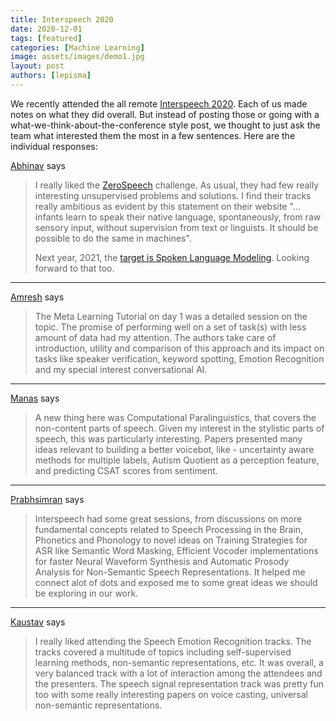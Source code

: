 ```yaml
---
title: Interspeech 2020
date: 2020-12-01
tags: [featured]
categories: [Machine Learning]
image: assets/images/demo1.jpg
layout: post
authors: [lepisma]
---
```


We recently attended the all remote [Interspeech
2020](http://www.interspeech2020.org/). Each of us made notes on what they did
overall. But instead of posting those or going with a
what-we-think-about-the-conference style post, we thought to just ask the team
what interested them the most in a few sentences. Here are the individual
responses:

[Abhinav](https://lepisma.xyz/) says

> I really liked the [ZeroSpeech](https://zerospeech.com/) challenge. As usual,
> they had few really interesting unsupervised problems and solutions. I find
> their tracks really ambitious as evident by this statement on their website
> "... infants learn to speak their native language, spontaneously, from raw
> sensory input, without supervision from text or linguists. It should be
> possible to do the same in machines".
> 
> Next year, 2021, the [target is Spoken Language
> Modeling](https://zerospeech.com/2021/news.html). Looking forward to that too.

---

[Amresh](https://ltbringer.github.io/blog/) says

> The Meta Learning Tutorial on day 1 was a detailed session on the topic. The
> promise of performing well on a set of task(s) with less amount of data had my
> attention. The authors take care of introduction, utility and comparison of
> this approach and its impact on tasks like speaker verification, keyword
> spotting, Emotion Recognition and my special interest conversational AI.

---

[Manas](https://github.com/janaab11/) says

> A new thing here was Computational Paralinguistics, that covers the
> non-content parts of speech. Given my interest in the stylistic parts of
> speech, this was particularly interesting. Papers presented many ideas
> relevant to building a better voicebot, like - uncertainty aware methods for
> multiple labels, Autism Quotient as a perception feature, and predicting CSAT
> scores from sentiment.

---

[Prabhsimran](https://github.com/pskrunner14) says

> Interspeech had some great sessions, from discussions on more fundamental
> concepts related to Speech Processing in the Brain, Phonetics and Phonology to
> novel ideas on Training Strategies for ASR like Semantic Word Masking,
> Efficient Vocoder implementations for faster Neural Waveform Synthesis and
> Automatic Prosody Analysis for Non-Semantic Speech Representations. It helped
> me connect alot of dots and exposed me to some great ideas we should be
> exploring in our work.

---

[Kaustav](https://www.linkedin.com/in/kaustavtamuly/) says

> I really liked attending the Speech Emotion Recognition tracks. The tracks
> covered a multitude of topics including self-supervised learning methods,
> non-semantic representations, etc. It was overall, a very balanced track with
> a lot of interaction among the attendees and the presenters. The speech signal
> representation track was pretty fun too with some really interesting papers on
> voice casting, universal non-semantic representations.
